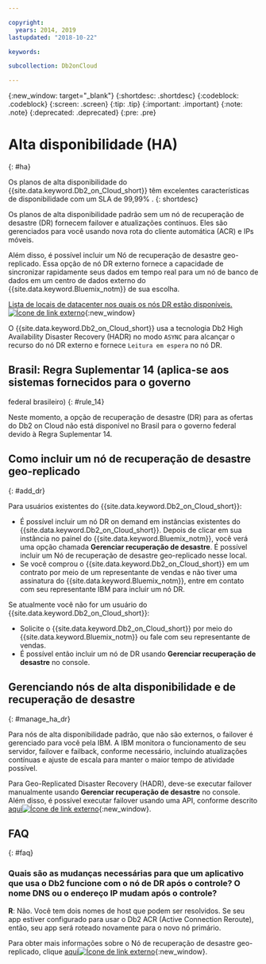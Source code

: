 ```yaml
---

copyright:
  years: 2014, 2019
lastupdated: "2018-10-22"

keywords: 

subcollection: Db2onCloud

---
```


<!-- Attribute definitions --> 
{:new_window: target="_blank"}
{:shortdesc: .shortdesc}
{:codeblock: .codeblock}
{:screen: .screen}
{:tip: .tip}
{:important: .important}
{:note: .note}
{:deprecated: .deprecated}
{:pre: .pre}

# Alta disponibilidade (HA)
{: #ha}

Os planos de alta disponibilidade do {{site.data.keyword.Db2_on_Cloud_short}} têm excelentes características de
disponibilidade com um SLA de 99,99% . 
{: shortdesc}

Os planos de alta disponibilidade padrão sem um nó de recuperação de desastre (DR) fornecem failover e atualizações contínuos. Eles são gerenciados para você usando nova rota do cliente automática (ACR) e IPs móveis.

Além disso, é possível incluir um Nó de recuperação de desastre geo-replicado. Essa opção de nó DR externo fornece a capacidade de sincronizar rapidamente seus dados em tempo real para um nó de banco de dados em um centro de dados externo do {{site.data.keyword.Bluemix_notm}} de sua escolha. 

[Lista de locais de datacenter nos quais os nós DR estão disponíveis. ![Ícone de link externo](../../icons/launch-glyph.svg "Ícone de link externo")](https://developer.ibm.com/answers/questions/366888/what-locations-cities-or-countries-is-dashdb-avail.html){:new_window}

O {{site.data.keyword.Db2_on_Cloud_short}} usa a tecnologia Db2 High Availability Disaster Recovery (HADR) no modo `ASYNC` para alcançar o recurso do nó DR externo e fornece `Leitura em espera` no nó DR.

## **Brasil: Regra Suplementar 14** (aplica-se aos sistemas fornecidos para o governo
federal brasileiro)
{: #rule_14}

Neste momento, a opção de recuperação de desastre (DR) para as ofertas do Db2 on Cloud não está disponível no
Brasil para o governo federal devido à Regra Suplementar 14.

## Como incluir um nó de recuperação de desastre geo-replicado
{: #add_dr}

Para usuários existentes do {{site.data.keyword.Db2_on_Cloud_short}}:
 * É possível incluir um nó DR on demand em instâncias existentes do {{site.data.keyword.Db2_on_Cloud_short}}. Depois de clicar em sua instância no painel do {{site.data.keyword.Bluemix_notm}}, você verá uma opção chamada **Gerenciar recuperação de desastre**. É possível incluir um Nó de recuperação de desastre geo-replicado nesse local.
 * Se você comprou o {{site.data.keyword.Db2_on_Cloud_short}} em um contrato por meio de um representante de vendas e não tiver uma assinatura do {{site.data.keyword.Bluemix_notm}}, entre em contato com seu representante IBM para incluir um nó DR.

Se atualmente você não for um usuário do {{site.data.keyword.Db2_on_Cloud_short}}:
 * Solicite o {{site.data.keyword.Db2_on_Cloud_short}} por meio do {{site.data.keyword.Bluemix_notm}} ou fale com seu representante de vendas.
 * É possível então incluir um nó de DR usando **Gerenciar recuperação de desastre** no console.
<!--- Through the web console, you can also add a disaster recovery (DR) node located in a datacenter of your choice. -->

## Gerenciando nós de alta disponibilidade e de recuperação de desastre
{: #manage_ha_dr}

Para nós de alta disponibilidade padrão, que não são externos, o failover é gerenciado para você pela IBM. A IBM monitora o funcionamento de seu servidor, failover e failback, conforme necessário, incluindo atualizações contínuas e ajuste de escala para manter o maior tempo de atividade possível.

Para Geo-Replicated Disaster Recovery (HADR), deve-se executar failover manualmente usando **Gerenciar recuperação de desastre** no console. Além disso, é possível executar failover usando uma API, conforme descrito [aqui![Ícone de link externo](../../icons/launch-glyph.svg "Ícone de link externo")](https://developer.ibm.com/answers/questions/457901/where-can-i-find-api-documentation-for-db2-on-clou.html){:new_window}.

## FAQ
{: #faq}

### Quais são as mudanças necessárias para que um aplicativo que usa o Db2 funcione com o nó de DR após o controle? O nome DNS ou o endereço IP mudam após o controle?

**R**: Não. Você tem dois nomes de host que podem ser resolvidos. Se seu app estiver configurado para usar o Db2 ACR (Active Connection Reroute), então, seu app será roteado novamente para o novo nó primário.

Para obter mais informações sobre o Nó de recuperação de desastre geo-replicado, clique [aqui![Ícone de link externo](../../icons/launch-glyph.svg "Ícone de link externo")](https://developer.ibm.com/answers/questions/458385/frequently-asked-questions-for-db2-on-cloud-hadr-g.html){:new_window}.
